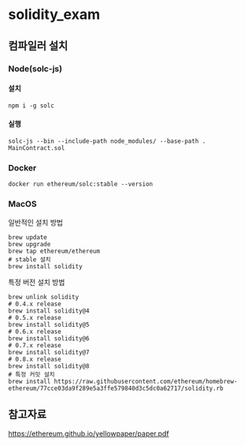 # solidity_exam

## 컴파일러 설치

### Node(solc-js)

#### 설치
```shell
npm i -g solc
```

#### 실행

```shell
solc-js --bin --include-path node_modules/ --base-path . MainContract.sol
```

### Docker

```shell
docker run ethereum/solc:stable --version
```

### MacOS

일반적인 설치 방법

```shell
brew update
brew upgrade
brew tap ethereum/ethereum
# stable 설치
brew install solidity
```

특정 버전 설치 방법

```shell
brew unlink solidity
# 0.4.x release
brew install solidity@4
# 0.5.x release
brew install solidity@5
# 0.6.x release
brew install solidity@6
# 0.7.x release
brew install solidity@7
# 0.8.x release
brew install solidity@8
# 특정 커밋 설치
brew install https://raw.githubusercontent.com/ethereum/homebrew-ethereum/77cce03da9f289e5a3ffe579840d3c5dc0a62717/solidity.rb
```

## 참고자료

https://ethereum.github.io/yellowpaper/paper.pdf